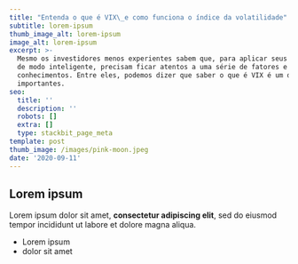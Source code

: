 ```yaml
---
title: "Entenda o que é VIX\_e como funciona o índice da volatilidade"
subtitle: lorem-ipsum
thumb_image_alt: lorem-ipsum
image_alt: lorem-ipsum
excerpt: >-
  Mesmo os investidores menos experientes sabem que, para aplicar seus recursos
  de modo inteligente, precisam ficar atentos a uma série de fatores e
  conhecimentos. Entre eles, podemos dizer que saber o que é VIX é um dos mais
  importantes.
seo:
  title: ''
  description: ''
  robots: []
  extra: []
  type: stackbit_page_meta
template: post
thumb_image: /images/pink-moon.jpeg
date: '2020-09-11'
---
```

## Lorem ipsum

Lorem ipsum dolor sit amet, **consectetur adipiscing elit**, sed do eiusmod tempor incididunt ut labore et dolore magna aliqua.

- Lorem ipsum
- dolor sit amet